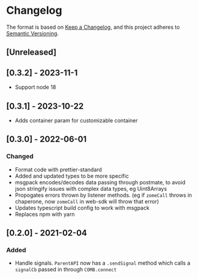 # Changelog
The format is based on [Keep a Changelog](https://keepachangelog.com/en/1.0.0/),
and this project adheres to [Semantic Versioning](https://semver.org/spec/v2.0.0.html).

## [Unreleased]

## [0.3.2] - 2023-11-1
- Support node 18

## [0.3.1] - 2023-10-22
- Adds container param for customizable container

## [0.3.0] - 2022-06-01

### Changed
- Format code with prettier-standard
- Added and updated types to be more specific
- msgpack encodes/decodes data passing through postmate, to avoid json stringify issues with complex data types, eg Uint8Arrays
- Propogates errors thrown by listener methods. (eg if `zomeCall` throws in chaperone, now `zomeCall` in web-sdk will throw that error)
- Updates typescript build config to work with msgpack
- Replaces npm with yarn

## [0.2.0] - 2021-02-04
### Added
- Handle signals. `ParentAPI` now has a `.sendSignal` method which calls a `signalCb` passed in through `COMB.connect`
